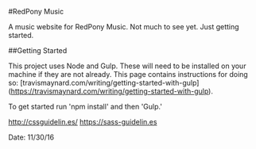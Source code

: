 #RedPony Music

A music website for RedPony Music. Not much to see yet. Just getting started.

##Getting Started

This project uses Node and Gulp. These will need to be installed on your machine if they are not already. This page contains instructions for doing so: [travismaynard.com/writing/getting-started-with-gulp] (https://travismaynard.com/writing/getting-started-with-gulp).

To get started run 'npm install' and then 'Gulp.'

http://cssguidelin.es/
https://sass-guidelin.es

Date:    11/30/16
